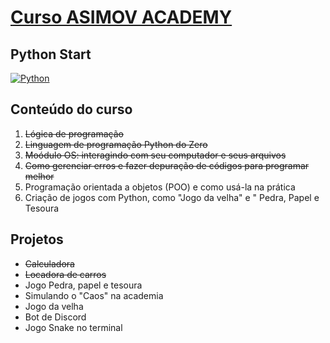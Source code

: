 # [Curso ASIMOV ACADEMY](https://asimov.academy/)
## Python Start
[![Python](https://upload.wikimedia.org/wikipedia/commons/4/4f/Blue_Python_3.9%2B_Shield_Badge.svg)](https://www.python.org/)

## Conteúdo do curso
1. ~~Lógica de programação~~
2. ~~Linguagem de programação Python do Zero~~
3. ~~Moódulo OS: interagindo com seu computador e seus arquivos~~
4. ~~Como gerenciar erros e fazer depuração de códigos para programar melhor~~
5. Programação orientada a objetos (POO) e como usá-la na prática
6. Criação de jogos com Python, como "Jogo da velha" e " Pedra, Papel e Tesoura

## Projetos

- ~~Calculadora~~
- ~~Locadora de carros~~
- Jogo Pedra, papel e tesoura
- Simulando o "Caos" na academia
- Jogo da velha
- Bot de Discord
- Jogo Snake no terminal
